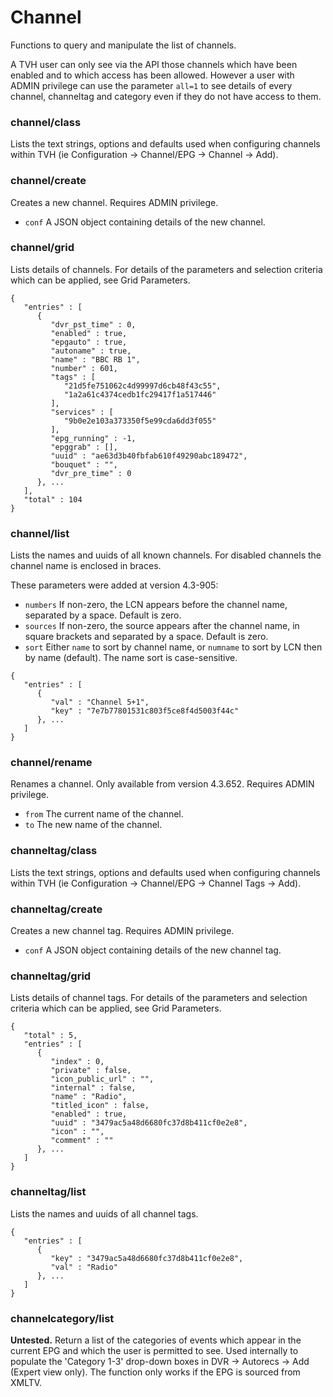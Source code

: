 # Channel

Functions to query and manipulate the list of channels.

A TVH user can only see via the API those channels which have been enabled and to which access has been allowed. However a user with ADMIN privilege can use the parameter `all=1` to see details of every channel, channeltag and category even if they do not have access to them.

### channel/class

Lists the text strings, options and defaults used when configuring channels within TVH (ie Configuration -> Channel/EPG -> Channel -> Add).

### channel/create

Creates a new channel. Requires ADMIN privilege.

* `conf` A JSON object containing details of the new channel.

### channel/grid

Lists details of channels. For details of the parameters and selection criteria which can be applied, see Grid Parameters.

```
{
   "entries" : [
      {
         "dvr_pst_time" : 0,
         "enabled" : true,
         "epgauto" : true,
         "autoname" : true,
         "name" : "BBC RB 1",
         "number" : 601,
         "tags" : [
            "21d5fe751062c4d99997d6cb48f43c55",
            "1a2a61c4374cedb1fc29417f1a517446"
         ],
         "services" : [
            "9b0e2e103a373350f5e99cda6dd3f055"
         ],
         "epg_running" : -1,
         "epggrab" : [],
         "uuid" : "ae63d3b40fbfab610f49290abc189472",
         "bouquet" : "",
         "dvr_pre_time" : 0
      }, ...
   ],
   "total" : 104
}
```

### channel/list

Lists the names and uuids of all known channels. For disabled channels the channel name is enclosed in braces.

These parameters were added at version 4.3-905:

* `numbers` If non-zero, the LCN appears before the channel name, separated by a space. Default is zero.
* `sources` If non-zero, the source appears after the channel name, in square brackets and separated by a space. Default is zero.
* `sort` Either `name` to sort by channel name, or `numname` to sort by LCN then by name (default). The name sort is case-sensitive.

```
{
   "entries" : [
      {
         "val" : "Channel 5+1",
         "key" : "7e7b77801531c803f5ce8f4d5003f44c"
      }, ...
   ]
}
```

### channel/rename

Renames a channel. Only available from version 4.3.652. Requires ADMIN privilege.

* `from` The current name of the channel.
* `to` The new name of the channel.

### channeltag/class

Lists the text strings, options and defaults used when configuring channels within TVH (ie Configuration -> Channel/EPG -> Channel Tags -> Add).

### channeltag/create

Creates a new channel tag. Requires ADMIN privilege.

* `conf` A JSON object containing details of the new channel tag.

### channeltag/grid

Lists details of channel tags. For details of the parameters and selection criteria which can be applied, see Grid Parameters.

```
{
   "total" : 5,
   "entries" : [
      {
         "index" : 0,
         "private" : false,
         "icon_public_url" : "",
         "internal" : false,
         "name" : "Radio",
         "titled_icon" : false,
         "enabled" : true,
         "uuid" : "3479ac5a48d6680fc37d8b411cf0e2e8",
         "icon" : "",
         "comment" : ""
      }, ...
   ]
}
```

### channeltag/list

Lists the names and uuids of all channel tags.

```
{
   "entries" : [
      {
         "key" : "3479ac5a48d6680fc37d8b411cf0e2e8",
         "val" : "Radio"
      }, ...
   ]
}
```

### channelcategory/list

**Untested.** Return a list of the categories of events which appear in the current EPG and which the user is permitted to see. Used internally to populate the 'Category 1-3' drop-down boxes in DVR -> Autorecs -> Add (Expert view only). The function only works if the EPG is sourced from XMLTV.
